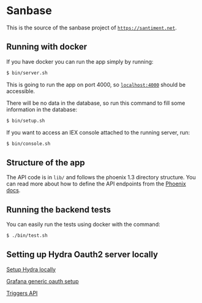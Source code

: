 # Sanbase

This is the source of the sanbase project of [`https://santiment.net`](https://santiment.net).

## Running with docker

If you have docker you can run the app simply by running:

```bash
$ bin/server.sh
```

This is going to run the app on port 4000, so [`localhost:4000`](http://localhost:4000) should be accessible.

There will be no data in the database, so run this command to fill some information in the database:

```bash
$ bin/setup.sh
```

If you want to access an IEX console attached to the running server, run:

```bash
$ bin/console.sh
```

## Structure of the app

The API code is in `lib/` and follows the phoenix 1.3
directory structure. You can read more about how to define the API
endpoints from the [Phoenix docs](https://hexdocs.pm/phoenix/overview.html).

## Running the backend tests

You can easily run the tests using docker with the command:

```bash
$ ./bin/test.sh
```

## Setting up Hydra Oauth2 server locally
[Setup Hydra locally](docs/hydra-development-setup.md)

[Grafana generic oauth setup](docs/setup-generic-oauth-grafana.md)

[Triggers API](docs/user-triggers-api.md)
